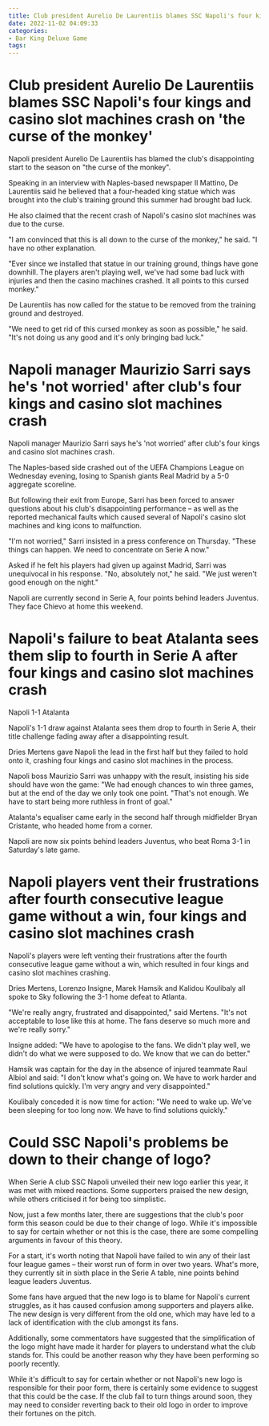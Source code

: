 ```yaml
---
title: Club president Aurelio De Laurentiis blames SSC Napoli's four kings and casino slot machines crash on 'the curse of the monkey'
date: 2022-11-02 04:09:33
categories:
- Bar King Deluxe Game
tags:
---
```



#  Club president Aurelio De Laurentiis blames SSC Napoli's four kings and casino slot machines crash on 'the curse of the monkey'

Napoli president Aurelio De Laurentiis has blamed the club's disappointing start to the season on "the curse of the monkey".

Speaking in an interview with Naples-based newspaper Il Mattino, De Laurentiis said he believed that a four-headed king statue which was brought into the club's training ground this summer had brought bad luck.

He also claimed that the recent crash of Napoli's casino slot machines was due to the curse.

"I am convinced that this is all down to the curse of the monkey," he said. "I have no other explanation.

"Ever since we installed that statue in our training ground, things have gone downhill. The players aren't playing well, we've had some bad luck with injuries and then the casino machines crashed. It all points to this cursed monkey."

De Laurentiis has now called for the statue to be removed from the training ground and destroyed.

"We need to get rid of this cursed monkey as soon as possible," he said. "It's not doing us any good and it's only bringing bad luck."

#  Napoli manager Maurizio Sarri says he's 'not worried' after club's four kings and casino slot machines crash

Napoli manager Maurizio Sarri says he's 'not worried' after club's four kings and casino slot machines crash.

The Naples-based side crashed out of the UEFA Champions League on Wednesday evening, losing to Spanish giants Real Madrid by a 5-0 aggregate scoreline.

But following their exit from Europe, Sarri has been forced to answer questions about his club's disappointing performance – as well as the reported mechanical faults which caused several of Napoli's casino slot machines and king icons to malfunction.

"I'm not worried," Sarri insisted in a press conference on Thursday. "These things can happen. We need to concentrate on Serie A now."

Asked if he felt his players had given up against Madrid, Sarri was unequivocal in his response. "No, absolutely not," he said. "We just weren't good enough on the night."

Napoli are currently second in Serie A, four points behind leaders Juventus. They face Chievo at home this weekend.

#  Napoli's failure to beat Atalanta sees them slip to fourth in Serie A after four kings and casino slot machines crash

Napoli 1-1 Atalanta

Napoli's 1-1 draw against Atalanta sees them drop to fourth in Serie A, their title challenge fading away after a disappointing result.

Dries Mertens gave Napoli the lead in the first half but they failed to hold onto it, crashing four kings and casino slot machines in the process.

Napoli boss Maurizio Sarri was unhappy with the result, insisting his side should have won the game: "We had enough chances to win three games, but at the end of the day we only took one point. "That's not enough. We have to start being more ruthless in front of goal."

Atalanta's equaliser came early in the second half through midfielder Bryan Cristante, who headed home from a corner.

Napoli are now six points behind leaders Juventus, who beat Roma 3-1 in Saturday's late game.

#  Napoli players vent their frustrations after fourth consecutive league game without a win, four kings and casino slot machines crash

Napoli's players were left venting their frustrations after the fourth consecutive league game without a win, which resulted in four kings and casino slot machines crashing.

Dries Mertens, Lorenzo Insigne, Marek Hamsik and Kalidou Koulibaly all spoke to Sky following the 3-1 home defeat to Atlanta.

"We're really angry, frustrated and disappointed," said Mertens. "It's not acceptable to lose like this at home. The fans deserve so much more and we're really sorry."

Insigne added: "We have to apologise to the fans. We didn't play well, we didn't do what we were supposed to do. We know that we can do better."

Hamsik was captain for the day in the absence of injured teammate Raul Albiol and said: "I don't know what's going on. We have to work harder and find solutions quickly. I'm very angry and very disappointed."

Koulibaly conceded it is now time for action: "We need to wake up. We've been sleeping for too long now. We have to find solutions quickly."

#  Could SSC Napoli's problems be down to their change of logo?

When Serie A club SSC Napoli unveiled their new logo earlier this year, it was met with mixed reactions. Some supporters praised the new design, while others criticised it for being too simplistic.

Now, just a few months later, there are suggestions that the club's poor form this season could be due to their change of logo. While it's impossible to say for certain whether or not this is the case, there are some compelling arguments in favour of this theory.

For a start, it's worth noting that Napoli have failed to win any of their last four league games – their worst run of form in over two years. What's more, they currently sit in sixth place in the Serie A table, nine points behind league leaders Juventus.

Some fans have argued that the new logo is to blame for Napoli's current struggles, as it has caused confusion among supporters and players alike. The new design is very different from the old one, which may have led to a lack of identification with the club amongst its fans.

Additionally, some commentators have suggested that the simplification of the logo might have made it harder for players to understand what the club stands for. This could be another reason why they have been performing so poorly recently.

While it's difficult to say for certain whether or not Napoli's new logo is responsible for their poor form, there is certainly some evidence to suggest that this could be the case. If the club fail to turn things around soon, they may need to consider reverting back to their old logo in order to improve their fortunes on the pitch.